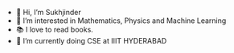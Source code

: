 - 👋 Hi, I’m Sukhjinder
- 👀 I’m interested in Mathematics, Physics and Machine Learning 
- 📚 I love to read books.
- 🌱 I’m currently doing CSE at IIIT HYDERABAD

<!---
sukhjinder-kumar/sukhjinder-kumar is a ✨ special ✨ repository because its `README.md` (this file) appears on your GitHub profile.
You can click the Preview link to take a look at your changes.
--->
